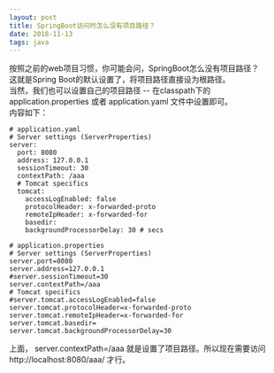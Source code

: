 ```yaml
--- 
layout: post
title: SpringBoot访问时怎么没有项目路径？
date: 2018-11-13
tags: java
---
```

按照之前的web项目习惯，你可能会问，SpringBoot怎么没有项目路径？  
这就是Spring Boot的默认设置了，将项目路径直接设为根路径。  
当然，我们也可以设置自己的项目路径 -- 在classpath下的 application.properties 或者 application.yaml 文件中设置即可。  
内容如下：  
``` 
# application.yaml
# Server settings (ServerProperties)
server:
  port: 8080
  address: 127.0.0.1
  sessionTimeout: 30
  contextPath: /aaa
  # Tomcat specifics
  tomcat:
    accessLogEnabled: false
    protocolHeader: x-forwarded-proto
    remoteIpHeader: x-forwarded-for
    basedir:
    backgroundProcessorDelay: 30 # secs
```
``` 
# application.properties
# Server settings (ServerProperties)
server.port=8080
server.address=127.0.0.1
#server.sessionTimeout=30
server.contextPath=/aaa
# Tomcat specifics
#server.tomcat.accessLogEnabled=false
server.tomcat.protocolHeader=x-forwarded-proto
server.tomcat.remoteIpHeader=x-forwarded-for
server.tomcat.basedir=
server.tomcat.backgroundProcessorDelay=30
```
上面， server.contextPath=/aaa 就是设置了项目路径。所以现在需要访问 http://localhost:8080/aaa/ 才行。  

